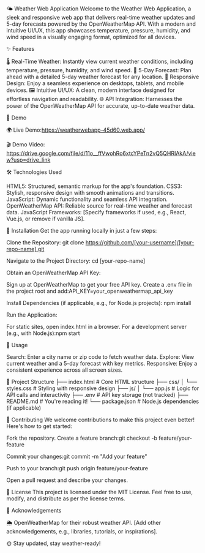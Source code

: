 🌤️ Weather Web Application
Welcome to the Weather Web Application, a sleek and responsive web app that delivers real-time weather updates and 5-day forecasts powered by the OpenWeatherMap API. With a modern and intuitive UI/UX, this app showcases temperature, pressure, humidity, and wind speed in a visually engaging format, optimized for all devices.

✨ Features

🌡️ Real-Time Weather: Instantly view current weather conditions, including temperature, pressure, humidity, and wind speed.
📅 5-Day Forecast: Plan ahead with a detailed 5-day weather forecast for any location.
📱 Responsive Design: Enjoy a seamless experience on desktops, tablets, and mobile devices.
🖼️ Intuitive UI/UX: A clean, modern interface designed for effortless navigation and readability.
🌐 API Integration: Harnesses the power of the OpenWeatherMap API for accurate, up-to-date weather data.


🎥 Demo

🌍 Live Demo:https://weatherwebapp-45d60.web.app/

🎬 Demo Video: https://drive.google.com/file/d/11o__ffVwohRo6xtcYPeTn2vQ5QHRIAkA/view?usp=drive_link


🛠️ Technologies Used

HTML5: Structured, semantic markup for the app's foundation.
CSS3: Stylish, responsive design with smooth animations and transitions.
JavaScript: Dynamic functionality and seamless API integration.
OpenWeatherMap API: Reliable source for real-time weather and forecast data.
JavaScript Frameworks: [Specify frameworks if used, e.g., React, Vue.js, or remove if vanilla JS].


🚀 Installation
Get the app running locally in just a few steps:

Clone the Repository:
git clone https://github.com/[your-username]/[your-repo-name].git


Navigate to the Project Directory:
cd [your-repo-name]


Obtain an OpenWeatherMap API Key:

Sign up at OpenWeatherMap to get your free API key.
Create a .env file in the project root and add:API_KEY=your_openweathermap_api_key




Install Dependencies (if applicable, e.g., for Node.js projects):
npm install


Run the Application:

For static sites, open index.html in a browser.
For a development server (e.g., with Node.js):npm start






🌟 Usage

Search: Enter a city name or zip code to fetch weather data.
Explore: View current weather and a 5-day forecast with key metrics.
Responsive: Enjoy a consistent experience across all screen sizes.


📂 Project Structure
├── index.html        # Core HTML structure
├── css/
│   └── styles.css    # Styling with responsive design
├── js/
│   └── app.js        # Logic for API calls and interactivity
├── .env              # API key storage (not tracked)
├── README.md         # You're reading it!
└── package.json      # Node.js dependencies (if applicable)


🤝 Contributing
We welcome contributions to make this project even better! Here's how to get started:

Fork the repository.
Create a feature branch:git checkout -b feature/your-feature


Commit your changes:git commit -m "Add your feature"


Push to your branch:git push origin feature/your-feature


Open a pull request and describe your changes.


📜 License
This project is licensed under the MIT License. Feel free to use, modify, and distribute as per the license terms.

🙌 Acknowledgements

🌦️ OpenWeatherMap for their robust weather API.
[Add other acknowledgements, e.g., libraries, tutorials, or inspirations].


🌞 Stay updated, stay weather-ready!
